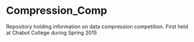 # Compression_Comp
Repository holding information on data compression competition. First held at Chabot College during Spring 2015
